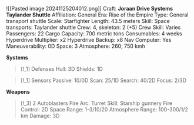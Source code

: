 ![[Pasted image 20241125204012.png]]
Craft: **Joraan Drive Systems Taylander Shuttle**
Affiliation: General
Era: Rise of the Empire
Type: General transport shuttle
Scale: Starfighter
Length: 43.5 meters
Skill: Space transports: Taylander shuttle
Crew: 4, skeleton: 2 (+5)
Crew Skill: Varies
Passengers: 22
Cargo Capacity: 700 metric tons
Consumables: 4 weeks
Hyperdrive Multiplier: x2
Hyperdrive Backup: x8
Nav Computer: Yes
Maneuverability: 0D
Space: 3
Atmosphere: 260; 750 kmh

**Systems**
> [!_1] Defenses
> Hull: 3D
> Shields: 1D

> [!_1] Sensors
> Passive: 10/0D
> Scan: 25/1D
> Search: 40/2D
> Focus: 2/3D

**Weapons**
> [!_3] 2 Autoblasters
> Fire Arc: Turret
> Skill: Starship gunnery
> Fire Control: 2D
> Space Range: 1-3/10/20
> Atmosphere Range: 100-300/1/2 km
> Damage: 3D